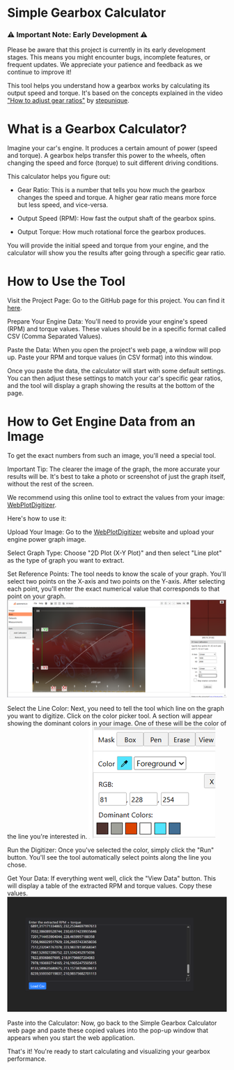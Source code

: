 # Simple Gearbox Calculator

### ⚠️ Important Note: Early Development ⚠️
Please be aware that this project is currently in its early development stages. This means you might encounter bugs, incomplete features, or frequent updates. We appreciate your patience and feedback as we continue to improve it!

This tool helps you understand how a gearbox works by calculating its output speed and torque. It's based on the concepts explained in the video ["How to adjust gear ratios"](https://www.youtube.com/watch?v=8_SaobHPhWs) by [stepunique](https://coff.ee/stepunique).

# What is a Gearbox Calculator?

Imagine your car's engine. It produces a certain amount of power (speed and torque). A gearbox helps transfer this power to the wheels, often changing the speed and force (torque) to suit different driving conditions.

This calculator helps you figure out:

- Gear Ratio: This is a number that tells you how much the gearbox changes the speed and torque. A higher gear ratio means more force but less speed, and vice-versa.

- Output Speed (RPM): How fast the output shaft of the gearbox spins.

- Output Torque: How much rotational force the gearbox produces.

You will provide the initial speed and torque from your engine, and the calculator will show you the results after going through a specific gear ratio.

# How to Use the Tool

Visit the Project Page: Go to the GitHub page for this project. You can find it [here](https://yoyas24xd.github.io/simple-gearbox-calculator/).

Prepare Your Engine Data: You'll need to provide your engine's speed (RPM) and torque values. These values should be in a specific format called CSV (Comma Separated Values).

Paste the Data: When you open the project's web page, a window will pop up. Paste your RPM and torque values (in CSV format) into this window.

Once you paste the data, the calculator will start with some default settings. You can then adjust these settings to match your car's specific gear ratios, and the tool will display a graph showing the results at the bottom of the page.

# How to Get Engine Data from an Image

To get the exact numbers from such an image, you'll need a special tool.

Important Tip: The clearer the image of the graph, the more accurate your results will be. It's best to take a photo or screenshot of just the graph itself, without the rest of the screen.

We recommend using this online tool to extract the values from your image: [WebPlotDigitizer](https://automeris.io/).

Here's how to use it:

Upload Your Image: Go to the [WebPlotDigitizer](https://automeris.io/) website and upload your engine power graph image.

Select Graph Type: Choose "2D Plot (X-Y Plot)" and then select "Line plot" as the type of graph you want to extract.

Set Reference Points: The tool needs to know the scale of your graph. You'll select two points on the X-axis and two points on the Y-axis. After selecting each point, you'll enter the exact numerical value that corresponds to that point on your graph.
![](./doc/webplotdigitalizer.png)

Select the Line Color: Next, you need to tell the tool which line on the graph you want to digitize. Click on the color picker tool. A section will appear showing the dominant colors in your image. One of these will be the color of the line you're interested in.
![](./doc/color-picker.png)

Run the Digitizer: Once you've selected the color, simply click the "Run" button. You'll see the tool automatically select points along the line you chose.

Get Your Data: If everything went well, click the "View Data" button. This will display a table of the extracted RPM and torque values. Copy these values.
![](./doc/data-setup.png)

Paste into the Calculator: Now, go back to the Simple Gearbox Calculator web page and paste these copied values into the pop-up window that appears when you start the web application.

That's it! You're ready to start calculating and visualizing your gearbox performance.

